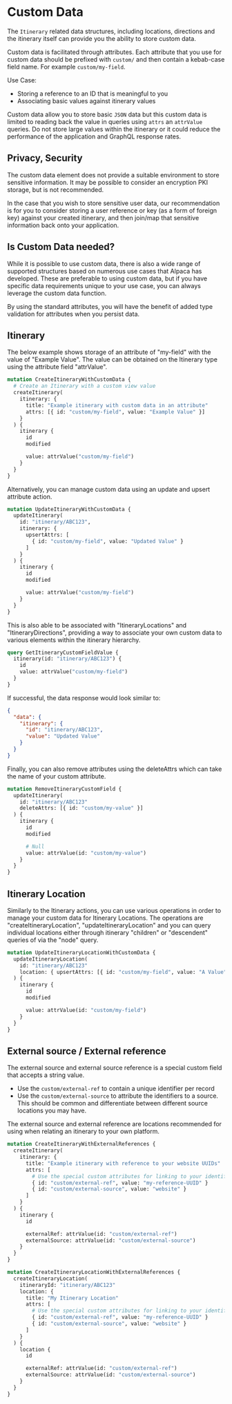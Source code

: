 # Custom Data

The `Itinerary` related data structures, including locations, directions
and the itinerary itself can provide you the ability to store custom data.

Custom data is facilitated through attributes. Each attribute that you use
for custom data should be prefixed with `custom/` and then contain a kebab-case
field name. For example `custom/my-field`.

Use Case:

- Storing a reference to an ID that is meaningful to you
- Associating basic values against itinerary values

Custom data allow you to store basic `JSON` data but this custom data
is limited to reading back the value in queries using `attrs` an `attrValue`
queries. Do not store large values within the itinerary or it could reduce
the performance of the application and GraphQL response rates.

## Privacy, Security

The custom data element does not provide a suitable environment to store
sensitive information. It may be possible to consider an encryption PKI
storage, but is not recommended.

In the case that you wish to store sensitive user data, our recommendation is
for you to consider storing a user reference or key (as a form of foreign
key) against your created itinerary, and then join/map that sensitive
information back onto your application.

## Is Custom Data needed?

While it is possible to use custom data, there is also a wide range of supported
structures based on numerous use cases that Alpaca has developed. These are
preferable to using custom data, but if you have specific data requirements
unique to your use case, you can always leverage the custom data function.

By using the standard attributes, you will have the benefit of added type
validation for attributes when you persist data.

## Itinerary

The below example shows storage of an attribute of "my-field" with the value
of "Example Value". The value can be obtained on the Itinerary type using the
attribute field "attrValue".

```graphql
mutation CreateItineraryWithCustomData {
  # Create an Itinerary with a custom view value
  createItinerary(
    itinerary: {
      title: "Example itinerary with custom data in an attribute"
      attrs: [{ id: "custom/my-field", value: "Example Value" }]
    }
  ) {
    itinerary {
      id
      modified

      value: attrValue("custom/my-field")
    }
  }
}
```

Alternatively, you can manage custom data using an update and upsert attribute
action.

```graphql
mutation UpdateItineraryWithCustomData {
  updateItinerary(
    id: "itinerary/ABC123",
    itinerary: {
      upsertAttrs: [
        { id: "custom/my-field", value: "Updated Value" }
      ]
    }
  ) {
    itinerary {
      id
      modified

      value: attrValue("custom/my-field")
    }
  }
}
```

This is also able to be associated with "ItineraryLocations" and
"ItineraryDirections", providing a way to associate your own custom data
to various elements within the itinerary hierarchy.

```graphql
query GetItineraryCustomFieldValue {
  itinerary(id: "itinerary/ABC123") {
    id
    value: attrValue("custom/my-field")
  }
}
```

If successful, the data response would look similar to:

```json
{
  "data": {
    "itinerary": {
      "id": "itinerary/ABC123",
      "value": "Updated Value"
    }
  }
}
```

Finally, you can also remove attributes using the deleteAttrs which can take
the name of your custom attribute.

```graphql
mutation RemoveItineraryCustomField {
  updateItinerary(
    id: "itinerary/ABC123"
    deleteAttrs: [{ id: "custom/my-value" }]
  ) {
    itinerary {
      id
      modified

      # Null
      value: attrValue(id: "custom/my-value")
    }
  }
}
```

## Itinerary Location

Similarly to the Itinerary actions, you can use various operations in order to
manage your custom data for Itinerary Locations. The operations are
"createItineraryLocation", "updateItineraryLocation" and you can query
individual locations either through itinerary "children" or "descendent" queries
of via the "node" query.

```graphql
mutation UpdateItineraryLocationWithCustomData {
  updateItineraryLocation(
    id: "itinerary/ABC123"
    location: { upsertAttrs: [{ id: "custom/my-field", value: "A Value" }] }
  ) {
    itinerary {
      id
      modified

      value: attrValue(id: "custom/my-field")
    }
  }
}
```

## External source / External reference

The external source and external source reference is a special custom field
that accepts a string value.

- Use the `custom/external-ref` to contain a unique identifier per record
- Use the `custom/external-source` to attribute the identifiers to a source.
  This should be common and differentiate between different source locations
  you may have.

The external source and external reference are locations recommended for
using when relating an itinerary to your own platform.

```graphql
mutation CreateItineraryWithExternalReferences {
  createItinerary(
    itinerary: {
      title: "Example itinerary with reference to your website UUIDs"
      attrs: [
        # Use the special custom attributes for linking to your identifiers
        { id: "custom/external-ref", value: "my-reference-UUID" }
        { id: "custom/external-source", value: "website" }
      ]
    }
  ) {
    itinerary {
      id

      externalRef: attrValue(id: "custom/external-ref")
      externalSource: attrValue(id: "custom/external-source")
    }
  }
}
```

```graphql
mutation CreateItineraryLocationWithExternalReferences {
  createItineraryLocation(
    itineraryId: "itinerary/ABC123"
    location: {
      title: "My Itinerary Location"
      attrs: [
        # Use the special custom attributes for linking to your identifiers
        { id: "custom/external-ref", value: "my-reference-UUID" }
        { id: "custom/external-source", value: "website" }
      ]
    }
  ) {
    location {
      id

      externalRef: attrValue(id: "custom/external-ref")
      externalSource: attrValue(id: "custom/external-source")
    }
  }
}
```
